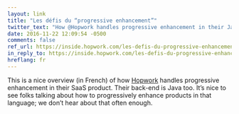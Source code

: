 ```yaml
---
layout: link
title: "Les défis du “progressive enhancement”"
twitter_text: "How @Hopwork handles progressive enhancement in their Java-based app (in French)"
date: 2016-11-22 12:09:54 -0500
comments: false
ref_url: https://inside.hopwork.com/les-defis-du-progressive-enhancement/
in_reply_to: https://inside.hopwork.com/les-defis-du-progressive-enhancement/
hreflang: fr 
---
```


This is a nice overview (in French) of how [Hopwork](https://www.hopwork.com) handles progressive enhancement in their SaaS product. Their back-end is Java too. It’s nice to see folks talking about how to progressively enhance products in that language; we don’t hear about that often enough.